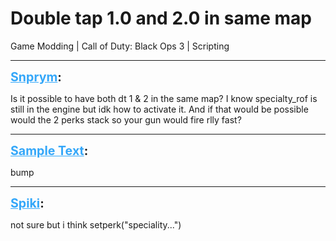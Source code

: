 # Double tap 1.0 and 2.0 in same map
Game Modding | Call of Duty: Black Ops 3 | Scripting

---
<strong style="font-size: 1.4em;"><span style="text-decoration: underline;text-decoration-color: #34a7f9;"><span style="color:#34a7f9;">Snprym</span></span>:</strong>

<p>Is it possible to have both dt 1 &amp; 2 in the same map? I know specialty_rof is still in the engine but idk how to activate it. And if that would be possible would the 2 perks stack so your gun would fire rlly fast?</p>

---
<strong style="font-size: 1.4em;"><span style="text-decoration: underline;text-decoration-color: #34a7f9;"><span style="color:#34a7f9;">Sample Text</span></span>:</strong>

<p>bump</p>

---
<strong style="font-size: 1.4em;"><span style="text-decoration: underline;text-decoration-color: #34a7f9;"><span style="color:#34a7f9;">Spiki</span></span>:</strong>

<p>not sure but i think setperk(&quot;speciality...&quot;)</p>
